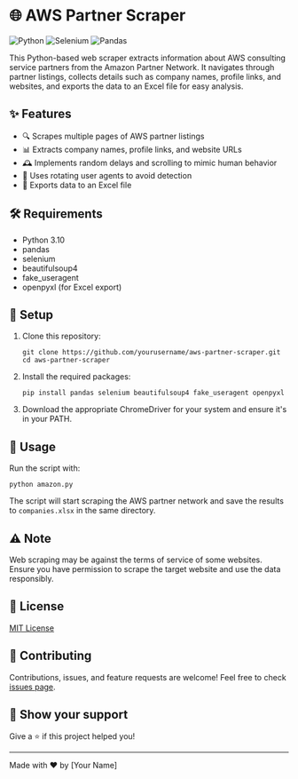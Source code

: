 # 🌐 AWS Partner Scraper

![Python](https://img.shields.io/badge/Python-3776AB?style=for-the-badge&logo=python&logoColor=white)
![Selenium](https://img.shields.io/badge/Selenium-43B02A?style=for-the-badge&logo=Selenium&logoColor=white)
![Pandas](https://img.shields.io/badge/Pandas-150458?style=for-the-badge&logo=pandas&logoColor=white)

This Python-based web scraper extracts information about AWS consulting service partners from the Amazon Partner Network. It navigates through partner listings, collects details such as company names, profile links, and websites, and exports the data to an Excel file for easy analysis.

## ✨ Features

- 🔍 Scrapes multiple pages of AWS partner listings
- 📊 Extracts company names, profile links, and website URLs
- 🕰️ Implements random delays and scrolling to mimic human behavior
- 🔄 Uses rotating user agents to avoid detection
- 📂 Exports data to an Excel file

## 🛠️ Requirements

- Python 3.10
- pandas
- selenium
- beautifulsoup4
- fake_useragent
- openpyxl (for Excel export)

## 🚀 Setup

1. Clone this repository:
   ```
   git clone https://github.com/yourusername/aws-partner-scraper.git
   cd aws-partner-scraper
   ```

2. Install the required packages:
   ```
   pip install pandas selenium beautifulsoup4 fake_useragent openpyxl
   ```

3. Download the appropriate ChromeDriver for your system and ensure it's in your PATH.

## 📝 Usage

Run the script with:

```
python amazon.py
```

The script will start scraping the AWS partner network and save the results to `companies.xlsx` in the same directory.

## ⚠️ Note

Web scraping may be against the terms of service of some websites. Ensure you have permission to scrape the target website and use the data responsibly.

## 📄 License

[MIT License](LICENSE)

## 🤝 Contributing

Contributions, issues, and feature requests are welcome! Feel free to check [issues page](https://github.com/yourusername/aws-partner-scraper/issues).

## 🌟 Show your support

Give a ⭐️ if this project helped you!

---

Made with ❤️ by [Your Name]
